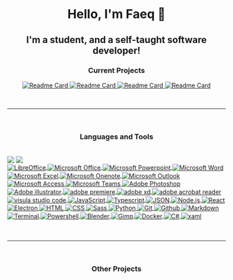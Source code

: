 <h1 align="center">Hello, I'm Faeq 🖖</h1>

<h2 align="center">I'm a student, and a self-taught software developer!</h2>

<h3 align="center">Current Projects</h3>

<p align="center" margin = "0 auto">
  <a href="https://github.com/Faeq-F/Quokka">
    <img src="https://github-readme-stats-xi-five-41.vercel.app/api/pin/?username=Faeq-F&amp;repo=Quokka" alt="Readme Card" max-width="250px">
  </a>
  <a href="https://github.com/Faeq-F/Portable-Application-Launcher">
    <img src="https://github-readme-stats-xi-five-41.vercel.app/api/pin/?username=Faeq-F&amp;repo=Portable-Application-Launcher" alt="Readme Card" max-width="250px">
  </a>
  <a href="https://github.com/Faeq-F/Gideon">
    <img src="https://github-readme-stats-xi-five-41.vercel.app/api/pin/?username=Faeq-F&amp;repo=Gideon" alt="Readme Card" max-width="250px">
  </a>
  <a href="https://github.com/Faeq-F/MinimalBrowser">
    <img src="https://github-readme-stats-xi-five-41.vercel.app/api/pin/?username=Faeq-F&amp;repo=MinimalBrowser" alt="Readme Card" max-width="250px">
  </a>
</p>

<br>

---

<br>

<h3 align="center">Languages and Tools</h3>
<br>
<a href="https://github.com/Faeq-F/">
  <img align="center"
            src="https://github-readme-stats-xi-five-41.vercel.app/api?username=Faeq-F&hide=issues,contribs&show_icons=true&theme=buefy&bg_color=00000000&hide_border=true&text_color=a97ef4&title_color=a97ef4&icon_color=a97ef4&rank_icon=github" /></a>
<a href="https://github.com/Faeq-F/">
  <img align="center"
            src="https://github-readme-stats-xi-five-41.vercel.app/api/top-langs?username=Faeq-F&layout=compact&theme=buefy&bg_color=00000000&hide_border=true&text_color=a97ef4&title_color=a97ef4&icon_color=a97ef4" />
</a>
<br>
<a href="https://www.libreoffice.org/">
  <img align="center" margin = "10px auto" src="https://img.shields.io/static/v1?label=&amp;message=LibreOffice&amp;color=18A303&amp;logo=LibreOffice&amp;logoColor=FFFFFF" alt="LibreOffice">
</a>
<a href="https://www.office.com/">
  <img align="center" margin = "10px auto" src="https://img.shields.io/static/v1?label=&amp;message=Microsoft Office&amp;color=D83B01&amp;logo=Microsoft Office&amp;logoColor=FFFFFF" alt="Microsoft Office">
</a>
<a href="https://www.office.com/">
  <img align="center" margin = "10px auto" src="https://img.shields.io/static/v1?label=&amp;message=Microsoft PowerPoint&amp;color=DD472A&amp;logo=Microsoft PowerPoint&amp;logoColor=FFFFFF" alt="Microsoft Powerpoint">
</a>
<a href="https://www.office.com/">
  <img align="center" margin = "10px auto" src="https://img.shields.io/static/v1?label=&amp;message=Microsoft Word&amp;color=2B579A&amp;logo=Microsoft Word&amp;logoColor=FFFFFF" alt="Microsoft Word">
</a>
<a href="https://www.office.com/">
  <img align="center" margin = "10px auto" src="https://img.shields.io/static/v1?label=&amp;message=Microsoft Excel&amp;color=217346&amp;logo=Microsoft Excel&amp;logoColor=FFFFFF" alt="Microsoft Excel">
</a>
<a href="https://www.office.com/">
  <img align="center" margin = "10px auto" src="https://img.shields.io/static/v1?label=&amp;message=Microsoft Onenote&amp;color=7719AA&amp;logo=Microsoft Onenote&amp;logoColor=FFFFFF" alt="Microsoft Onenote">
</a>
<a href="https://www.office.com/">
  <img align="center" margin = "10px auto" src="https://img.shields.io/static/v1?label=&amp;message=Microsoft Outlook&amp;color=0078D4&amp;logo=Microsoft Outlook&amp;logoColor=FFFFFF" alt="Microsoft Outlook">
</a>
<a href="https://www.office.com/">
  <img align="center" margin = "10px auto" src="https://img.shields.io/static/v1?label=&amp;message=Microsoft Access&amp;color=A4373A&amp;logo=Microsoft Access&amp;logoColor=FFFFFF" alt="Microsoft Access">
</a>
<a href="https://www.office.com/">
  <img align="center" margin = "10px auto" src="https://img.shields.io/static/v1?label=&amp;message=Microsoft Teams&amp;color=6264A7&amp;logo=Microsoft Teams&amp;logoColor=FFFFFF" alt="Microsoft Teams">
</a>
<a href="https://www.adobe.com/uk/products/photoshop.html">
  <img align="center" margin = "10px auto" src="https://img.shields.io/static/v1?label=&amp;message=Adobe Photoshop&amp;color=31A8FF&amp;logo=Adobe Photoshop&amp;logoColor=FFFFFF" alt="Adobe Photoshop">
</a>

<a href="https://www.adobe.com/uk/products/illustrator.html">
  
  <img align="center" margin = "10px auto" src="https://img.shields.io/static/v1?label=&amp;message=Adobe Illustrator&amp;color=FF9A00&amp;logo=Adobe Illustrator&amp;logoColor=FFFFFF" alt="Adobe illustrator">
  
</a>

<a href="https://www.adobe.com/products/premiere.html">
  <img align="center" margin = "10px auto" src="https://img.shields.io/static/v1?label=&amp;message=Adobe Premiere Pro&amp;color=9999FF&amp;logo=Adobe Premiere Pro&amp;logoColor=FFFFFF" alt="adobe premiere">
</a>
<a href="https://www.adobe.com/products/xd.html">
  <img align="center" margin = "10px auto" src="https://img.shields.io/static/v1?label=&amp;message=Adobe XD&amp;color=FF61F6&amp;logo=Adobe XD&amp;logoColor=FFFFFF" alt="adobe xd">
</a>
<a href="https://acrobat.adobe.com/uk/en/acrobat/pdf-reader.html">
  <img align="center" margin = "10px auto" src="https://img.shields.io/static/v1?label=&amp;message=Adobe Acrobat Reader&amp;color=EC1C24&amp;logo=Adobe Acrobat Reader&amp;logoColor=FFFFFF" alt="adobe acrobat reader">
</a>
<a href="https://code.visualstudio.com/">
  <img align="center" margin = "10px auto" src="https://img.shields.io/static/v1?label=&amp;message=Visual Studio Code&amp;color=007ACC&amp;logo=Visual Studio Code&amp;logoColor=FFFFFF" alt="visula studio code">
</a>
<a href="https://developer.mozilla.org/en-US/docs/Web/JavaScript">
  <img align="center" margin = "10px auto" src="https://img.shields.io/static/v1?label=&amp;message=JavaScript&amp;color=F1AA00&amp;logo=javascript&amp;logoColor=FFFFFF" alt="JavaScript">
</a>
<a href="https://www.typescriptlang.org/">
  <img align="center" margin = "10px auto" src="https://img.shields.io/static/v1?label=&amp;message=TypeScript&amp;color=3178C6&amp;logo=TypeScript&amp;logoColor=FFFFFF" alt="Typescript">
</a>
<a href="https://www.json.org/json-en.html">
  <img align="center" margin = "10px auto" src="https://img.shields.io/static/v1?label=&amp;message=JSON&amp;color=000000&amp;logo=JSON&amp;logoColor=FFFFFF" alt="JSON">
</a>
<a href="https://nodejs.org/en/">
  <img align="center" margin = "10px auto" src="https://img.shields.io/static/v1?label=&amp;message=Node.js&amp;color=47d147&amp;logo=node.js&amp;logoColor=FFFFFF" alt="Node.js">
</a>
<a href="https://reactjs.org/">
  <img align="center" margin = "10px auto" src="https://img.shields.io/static/v1?label=&amp;message=React&amp;color=61BAFB&amp;logo=React&amp;logoColor=FFFFFF" alt="React">
</a>
<a href="https://www.electronjs.org/">
  <img align="center" margin = "10px auto" src="https://img.shields.io/static/v1?label=&amp;message=Electron&amp;color=47848F&amp;logo=Electron&amp;logoColor=FFFFFF" alt="Electron">
</a>
<a href="https://html.spec.whatwg.org/">
  <img align="center" margin = "10px auto" src="https://img.shields.io/static/v1?label=&amp;message=HTML5&amp;color=E34F26&amp;logo=HTML5&amp;logoColor=FFFFFF" alt="HTML">
</a>
<a href="https://www.w3.org/Style/CSS/">
  <img align="center" margin = "10px auto" src="https://img.shields.io/static/v1?label=&amp;message=CSS3&amp;color=1572B6&amp;logo=CSS3&amp;logoColor=FFFFFF" alt="CSS">
</a>
<a href="https://sass-lang.com/">
  <img align="center" margin = "10px auto" src="https://img.shields.io/static/v1?label=&amp;message=Sass&amp;color=CC6699&amp;logo=Sass&amp;logoColor=FFFFFF" alt="Sass">
</a>
<a href="https://www.python.org/">
  <img align="center" margin = "10px auto" src="https://img.shields.io/static/v1?label=&amp;message=Python&amp;color=3C78A9&amp;logo=python&amp;logoColor=FFFFFF" alt="Python">
</a>
<a href="https://git-scm.com/">
  <img align="center" margin = "10px auto" src="https://img.shields.io/static/v1?label=&amp;message=Git&amp;color=F05032&amp;logo=Git&amp;logoColor=FFFFFF" alt="Git">
</a>
<a href="https://github.com">
  <img align="center" margin = "10px auto" src="https://img.shields.io/static/v1?label=&amp;message=GitHub&amp;color=181717&amp;logo=GitHub&amp;logoColor=FFFFFF" alt="Github">
</a>
<a href="https://spec.commonmark.org/">
  <img align="center" margin = "10px auto" src="https://img.shields.io/static/v1?label=&amp;message=Markdown&amp;color=000000&amp;logo=Markdown&amp;logoColor=FFFFFF" alt="Markdown">
</a>
<a href="https://">
  <img align="center" margin = "10px auto" src="https://img.shields.io/static/v1?label=&amp;message=Terminal&amp;color=4D4D4D&amp;logo=Windows Terminal&amp;logoColor=FFFFFF" alt="Terminal">
</a>
<a href="https://docs.microsoft.com/en-gb/powershell/">
  <img align="center" margin = "10px auto" src="https://img.shields.io/static/v1?label=&amp;message=PowerShell&amp;color=5391FE&amp;logo=PowerShell&amp;logoColor=FFFFFF" alt="Powershell">
</a>
<a href="https://www.blender.org/">
  <img align="center" margin = "10px auto" src="https://img.shields.io/static/v1?label=&amp;message=Blender&amp;color=F5792A&amp;logo=Blender&amp;logoColor=FFFFFF" alt="Blender">
</a>
<a href="https://www.gimp.org/">
  <img align="center" margin = "10px auto" src="https://img.shields.io/static/v1?label=&amp;message=GIMP&amp;color=5C5543&amp;logo=GIMP&amp;logoColor=FFFFFF" alt="Gimp">
</a>
<a href="https://www.docker.com/">
  <img align="center" margin = "10px auto" src="https://img.shields.io/static/v1?label=&message=Docker&color=2496ED&logo=Docker&logoColor=FFFFFF" alt="Docker">
</a>
<a href="https://learn.microsoft.com/en-us/dotnet/csharp/">
  <img align="center" margin = "10px auto" src="https://img.shields.io/static/v1?label=&message=C%23&color=512BD4&logo=csharp&logoColor=FFFFFF" alt="C&#35;">
</a>
<a href="https://learn.microsoft.com/en-us/dotnet/desktop/wpf/xaml/?view=netdesktop-7.0">
  <img align="center" margin = "10px auto" src="https://img.shields.io/static/v1?label=&message=xaml&color=0C54C2&logo=xaml&logoColor=FFFFFF" alt="xaml">
</a>
<br>

<br>

<br>

---

<br>

<h3 align="center">Other Projects</h3>

[instagram]: https://instagram.com/faeq._
[linkedn]: https://linkedin.com/in/faeq


